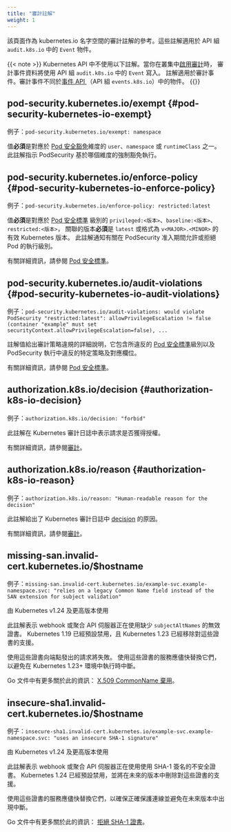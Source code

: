 ```yaml
---
title: "審計註解"
weight: 1
---
```

<!--
title: "Audit Annotations"
weight: 1
-->

<!-- overview -->
<!--
This page serves as a reference for the audit annotations of the kubernetes.io
namespace. These annotations apply to `Event` object from API group
`audit.k8s.io`.
-->
該頁面作為 kubernetes.io 名字空間的審計註解的參考。這些註解適用於 API 組 `audit.k8s.io` 中的 `Event` 物件。

<!--
The following annotations are not used within the Kubernetes API. When you
[enable auditing](/docs/tasks/debug/debug-cluster/audit/) in your cluster,
audit event data is written using `Event` from API group `audit.k8s.io`.
The annotations apply to audit events. Audit events are different from objects in the
[Event API](/docs/reference/kubernetes-api/cluster-resources/event-v1/) (API group
`events.k8s.io`).
-->
{{< note >}}
Kubernetes API 中不使用以下註解。當你在叢集中[啟用審計](/zh-cn/docs/tasks/debug/debug-cluster/audit/)時，
審計事件資料將使用 API 組 `audit.k8s.io` 中的 `Event` 寫入。
註解適用於審計事件。審計事件不同於[事件 API ](/zh-cn/docs/reference/kubernetes-api/cluster-resources/event-v1/)
（API 組 `events.k8s.io`）中的物件。
{{</note>}}

<!-- body -->
<!--
## pod-security.kubernetes.io/exempt

Example: `pod-security.kubernetes.io/exempt: namespace`

Value **must** be one of `user`, `namespace`, or `runtimeClass` which correspond to
[Pod Security Exemption](/docs/concepts/security/pod-security-admission/#exemptions)
dimensions. This annotation indicates on which dimension was based the exemption
from the PodSecurity enforcement.
-->
## pod-security.kubernetes.io/exempt {#pod-security-kubernetes-io-exempt}

例子：`pod-security.kubernetes.io/exempt: namespace`

值**必須**是對應於 [Pod 安全豁免](/zh-cn/docs/concepts/security/pod-security-admission/#exemptions)維度的 
`user`、`namespace` 或 `runtimeClass` 之一。
此註解指示 PodSecurity 基於哪個維度的強制豁免執行。

<!--
## pod-security.kubernetes.io/enforce-policy

Example: `pod-security.kubernetes.io/enforce-policy: restricted:latest`

Value **must** be `privileged:<version>`, `baseline:<version>`,
`restricted:<version>` which correspond to [Pod Security
Standard](/docs/concepts/security/pod-security-standards) levels accompanied by
a version which **must** be `latest` or a valid Kubernetes version in the format
`v<MAJOR>.<MINOR>`. This annotations informs about the enforcement level that
allowed or denied the pod during PodSecurity admission.

See [Pod Security Standards](/docs/concepts/security/pod-security-standards/)
for more information.
-->
## pod-security.kubernetes.io/enforce-policy {#pod-security-kubernetes-io-enforce-policy}

例子：`pod-security.kubernetes.io/enforce-policy: restricted:latest`

值**必須**是對應於 [Pod 安全標準](/zh-cn/docs/concepts/security/pod-security-standards) 級別的
`privileged:<版本>`、`baseline:<版本>`、`restricted:<版本>`，
關聯的版本**必須**是 `latest` 或格式為 `v<MAJOR>.<MINOR>` 的有效 Kubernetes 版本。
此註解通知有關在 PodSecurity 准入期間允許或拒絕 Pod 的執行級別。

有關詳細資訊，請參閱 [Pod 安全標準](/zh-cn/docs/concepts/security/pod-security-standards/)。

<!--
## pod-security.kubernetes.io/audit-violations

Example:  `pod-security.kubernetes.io/audit-violations: would violate
PodSecurity "restricted:latest": allowPrivilegeEscalation != false (container
"example" must set securityContext.allowPrivilegeEscalation=false), ...`

Value details an audit policy violation, it contains the
[Pod Security Standard](/docs/concepts/security/pod-security-standards/) level
that was transgressed as well as the specific policies on the fields that were
violated from the PodSecurity enforcement.

See [Pod Security Standards](/docs/concepts/security/pod-security-standards/)
for more information.
-->
## pod-security.kubernetes.io/audit-violations {#pod-security-kubernetes-io-audit-violations}

例子：`pod-security.kubernetes.io/audit-violations: would violate
PodSecurity "restricted:latest": allowPrivilegeEscalation != false (container
"example" must set securityContext.allowPrivilegeEscalation=false), ...`

註解值給出審計策略違規的詳細說明，它包含所違反的 [Pod 安全標準](/zh-cn/docs/concepts/security/pod-security-standards/)級別以及
PodSecurity 執行中違反的特定策略及對應欄位。

有關詳細資訊，請參閱 [Pod 安全標準](/zh-cn/docs/concepts/security/pod-security-standards/)。

<!--
## authorization.k8s.io/decision

Example: `authorization.k8s.io/decision: "forbid"`

This annotation indicates whether or not a request was authorized in Kubernetes audit logs.

See [Auditing](/docs/tasks/debug/debug-cluster/audit/) for more information.
-->
## authorization.k8s.io/decision {#authorization-k8s-io-decision}

例子：`authorization.k8s.io/decision: "forbid"`

此註解在 Kubernetes 審計日誌中表示請求是否獲得授權。

有關詳細資訊，請參閱[審計](/zh-cn/docs/tasks/debug/debug-cluster/audit/)。

<!--
## authorization.k8s.io/reason

Example: `authorization.k8s.io/reason: "Human-readable reason for the decision"`

This annotation gives reason for the [decision](#authorization-k8s-io-decision) in Kubernetes audit logs.

See [Auditing](/docs/tasks/debug/debug-cluster/audit/) for more information.
-->
## authorization.k8s.io/reason {#authorization-k8s-io-reason}

例子：`authorization.k8s.io/reason: "Human-readable reason for the decision"`

此註解給出了 Kubernetes 審計日誌中 [decision](#authorization-k8s-io-decision) 的原因。

有關詳細資訊，請參閱[審計](/zh-cn/docs/tasks/debug/debug-cluster/audit/)。

## missing-san.invalid-cert.kubernetes.io/$hostname

<!--
Example: `missing-san.invalid-cert.kubernetes.io/example-svc.example-namespace.svc: "relies on a legacy Common Name field instead of the SAN extension for subject validation"`

Used by Kubernetes version v1.24 and later
-->
例子：`missing-san.invalid-cert.kubernetes.io/example-svc.example-namespace.svc: "relies on a legacy Common Name field instead of the SAN extension for subject validation"`

由 Kubernetes v1.24 及更高版本使用

<!--
This annotation indicates a webhook or aggregated API server
is using an invalid certificate that is missing `subjectAltNames`.
Support for these certificates was disabled by default in Kubernetes 1.19,
and removed in Kubernetes 1.23.
-->
此註解表示 webhook 或聚合 API 伺服器正在使用缺少 `subjectAltNames` 的無效證書。
Kubernetes 1.19 已經預設禁用，且 Kubernetes 1.23 已經移除對這些證書的支援。

<!--
Requests to endpoints using these certificates will fail.
Services using these certificates should replace them as soon as possible
to avoid disruption when running in Kubernetes 1.23+ environments.
-->
使用這些證書向端點發出的請求將失敗。
使用這些證書的服務應儘快替換它們，以避免在 Kubernetes 1.23+ 環境中執行時中斷。

<!--
There's more information about this in the Go documentation:
[X.509 CommonName deprecation](https://go.dev/doc/go1.15#commonname).
-->
Go 文件中有更多關於此的資訊：
[X.509 CommonName 棄用](https://go.dev/doc/go1.15#commonname)。

## insecure-sha1.invalid-cert.kubernetes.io/$hostname

<!--
Example: `insecure-sha1.invalid-cert.kubernetes.io/example-svc.example-namespace.svc: "uses an insecure SHA-1 signature"`
Used by Kubernetes version v1.24 and later
-->

例子：`insecure-sha1.invalid-cert.kubernetes.io/example-svc.example-namespace.svc: "uses an insecure SHA-1 signature"`

由 Kubernetes v1.24 及更高版本使用

<!--
This annotation indicates a webhook or aggregated API server
is using an insecure certificate signed with a SHA-1 hash.
Support for these insecure certificates is disabled by default in Kubernetes 1.24,
and will be removed in a future release.
-->
此註解表示 webhook 或聚合 API 伺服器正在使用使用 SHA-1 簽名的不安全證書。
Kubernetes 1.24 已經預設禁用，並將在未來的版本中刪除對這些證書的支援。

<!--
Services using these certificates should replace them as soon as possible,
to ensure connections are secured properly and to avoid disruption in future releases.
-->
使用這些證書的服務應儘快替換它們，以確保正確保護連線並避免在未來版本中出現中斷。

<!--
There's more information about this in the Go documentation:
[Rejecting SHA-1 certificates](https://go.dev/doc/go1.18#sha1).
-->
Go 文件中有更多關於此的資訊：
[拒絕 SHA-1 證書](https://go.dev/doc/go1.18#sha1)。
